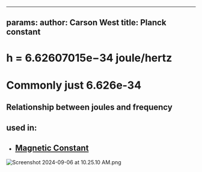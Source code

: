 



---
params:
	author: Carson West
title: Planck constant
--- 
# h = 6.62607015e−34 joule/hertz
# Commonly just 6.626e-34
## Relationship between joules and frequency

## used in:
- ## [Magnetic Constant](./../magnetic-constant/)

![Screenshot 2024-09-06 at 10.25.10 AM.png](./../screenshot-2024-09-06-at-10.25.10-am.png/)